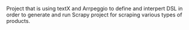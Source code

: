 Project that is using textX and Arrpeggio to define and interpert DSL in order to generate and run Scrapy project for scraping various types of products. 
